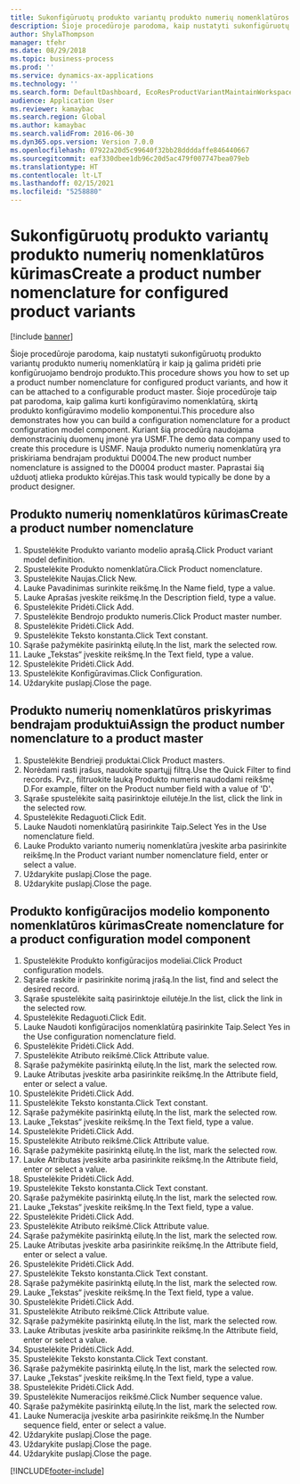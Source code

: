 ```yaml
---
title: Sukonfigūruotų produkto variantų produkto numerių nomenklatūros kūrimas
description: Šioje procedūroje parodoma, kaip nustatyti sukonfigūruotų produkto variantų produkto numerių nomenklatūrą ir kaip ją galima pridėti prie konfigūruojamo bendrojo produkto.
author: ShylaThompson
manager: tfehr
ms.date: 08/29/2018
ms.topic: business-process
ms.prod: ''
ms.service: dynamics-ax-applications
ms.technology: ''
ms.search.form: DefaultDashboard, EcoResProductVariantMaintainWorkspace, EcoResNomenclature, EcoResProductListPage, EcoResProductDetails, PCProductConfigurationModelListPage, PCProductConfigurationModelDetails
audience: Application User
ms.reviewer: kamaybac
ms.search.region: Global
ms.author: kamaybac
ms.search.validFrom: 2016-06-30
ms.dyn365.ops.version: Version 7.0.0
ms.openlocfilehash: 07922a20d5c99640f32bb28ddddaffe846440667
ms.sourcegitcommit: eaf330dbee1db96c20d5ac479f007747bea079eb
ms.translationtype: HT
ms.contentlocale: lt-LT
ms.lasthandoff: 02/15/2021
ms.locfileid: "5258880"
---
```

# <a name="create-a-product-number-nomenclature-for-configured-product-variants"></a><span data-ttu-id="a6f7c-103">Sukonfigūruotų produkto variantų produkto numerių nomenklatūros kūrimas</span><span class="sxs-lookup"><span data-stu-id="a6f7c-103">Create a product number nomenclature for configured product variants</span></span>

[!include [banner](../../includes/banner.md)]

<span data-ttu-id="a6f7c-104">Šioje procedūroje parodoma, kaip nustatyti sukonfigūruotų produkto variantų produkto numerių nomenklatūrą ir kaip ją galima pridėti prie konfigūruojamo bendrojo produkto.</span><span class="sxs-lookup"><span data-stu-id="a6f7c-104">This procedure shows you how to set up a product number nomenclature for configured product variants, and how it can be attached to a configurable product master.</span></span> <span data-ttu-id="a6f7c-105">Šioje procedūroje taip pat parodoma, kaip galima kurti konfigūravimo nomenklatūrą, skirtą produkto konfigūravimo modelio komponentui.</span><span class="sxs-lookup"><span data-stu-id="a6f7c-105">This procedure also demonstrates how you can build a configuration nomenclature for a product configuration model component.</span></span> <span data-ttu-id="a6f7c-106">Kuriant šią procedūrą naudojama demonstracinių duomenų įmonė yra USMF.</span><span class="sxs-lookup"><span data-stu-id="a6f7c-106">The demo data company used to create this procedure is USMF.</span></span> <span data-ttu-id="a6f7c-107">Nauja produkto numerių nomenklatūrą yra priskiriama bendrajam produktui D0004.</span><span class="sxs-lookup"><span data-stu-id="a6f7c-107">The new product number nomenclature is assigned to the D0004 product master.</span></span> <span data-ttu-id="a6f7c-108">Paprastai šią užduotį atlieka produkto kūrėjas.</span><span class="sxs-lookup"><span data-stu-id="a6f7c-108">This task would typically be done by a product designer.</span></span>


## <a name="create-a-product-number-nomenclature"></a><span data-ttu-id="a6f7c-109">Produkto numerių nomenklatūros kūrimas</span><span class="sxs-lookup"><span data-stu-id="a6f7c-109">Create a product number nomenclature</span></span>
1. <span data-ttu-id="a6f7c-110">Spustelėkite Produkto varianto modelio aprašą.</span><span class="sxs-lookup"><span data-stu-id="a6f7c-110">Click Product variant model definition.</span></span>
2. <span data-ttu-id="a6f7c-111">Spustelėkite Produkto nomenklatūra.</span><span class="sxs-lookup"><span data-stu-id="a6f7c-111">Click Product nomenclature.</span></span>
3. <span data-ttu-id="a6f7c-112">Spustelėkite Naujas.</span><span class="sxs-lookup"><span data-stu-id="a6f7c-112">Click New.</span></span>
4. <span data-ttu-id="a6f7c-113">Lauke Pavadinimas surinkite reikšmę.</span><span class="sxs-lookup"><span data-stu-id="a6f7c-113">In the Name field, type a value.</span></span>
5. <span data-ttu-id="a6f7c-114">Lauke Aprašas įveskite reikšmę.</span><span class="sxs-lookup"><span data-stu-id="a6f7c-114">In the Description field, type a value.</span></span>
6. <span data-ttu-id="a6f7c-115">Spustelėkite Pridėti.</span><span class="sxs-lookup"><span data-stu-id="a6f7c-115">Click Add.</span></span>
7. <span data-ttu-id="a6f7c-116">Spustelėkite Bendrojo produkto numeris.</span><span class="sxs-lookup"><span data-stu-id="a6f7c-116">Click Product master number.</span></span>
8. <span data-ttu-id="a6f7c-117">Spustelėkite Pridėti.</span><span class="sxs-lookup"><span data-stu-id="a6f7c-117">Click Add.</span></span>
9. <span data-ttu-id="a6f7c-118">Spustelėkite Teksto konstanta.</span><span class="sxs-lookup"><span data-stu-id="a6f7c-118">Click Text constant.</span></span>
10. <span data-ttu-id="a6f7c-119">Sąraše pažymėkite pasirinktą eilutę.</span><span class="sxs-lookup"><span data-stu-id="a6f7c-119">In the list, mark the selected row.</span></span>
11. <span data-ttu-id="a6f7c-120">Lauke „Tekstas“ įveskite reikšmę.</span><span class="sxs-lookup"><span data-stu-id="a6f7c-120">In the Text field, type a value.</span></span>
12. <span data-ttu-id="a6f7c-121">Spustelėkite Pridėti.</span><span class="sxs-lookup"><span data-stu-id="a6f7c-121">Click Add.</span></span>
13. <span data-ttu-id="a6f7c-122">Spustelėkite Konfigūravimas.</span><span class="sxs-lookup"><span data-stu-id="a6f7c-122">Click Configuration.</span></span>
14. <span data-ttu-id="a6f7c-123">Uždarykite puslapį.</span><span class="sxs-lookup"><span data-stu-id="a6f7c-123">Close the page.</span></span>

## <a name="assign-the-product-number-nomenclature-to-a-product-master"></a><span data-ttu-id="a6f7c-124">Produkto numerių nomenklatūros priskyrimas bendrajam produktui</span><span class="sxs-lookup"><span data-stu-id="a6f7c-124">Assign the product number nomenclature to a product master</span></span>
1. <span data-ttu-id="a6f7c-125">Spustelėkite Bendrieji produktai.</span><span class="sxs-lookup"><span data-stu-id="a6f7c-125">Click Product masters.</span></span>
2. <span data-ttu-id="a6f7c-126">Norėdami rasti įrašus, naudokite spartųjį filtrą.</span><span class="sxs-lookup"><span data-stu-id="a6f7c-126">Use the Quick Filter to find records.</span></span> <span data-ttu-id="a6f7c-127">Pvz., filtruokite lauką Produkto numeris naudodami reikšmę D.</span><span class="sxs-lookup"><span data-stu-id="a6f7c-127">For example, filter on the Product number field with a value of 'D'.</span></span>
3. <span data-ttu-id="a6f7c-128">Sąraše spustelėkite saitą pasirinktoje eilutėje.</span><span class="sxs-lookup"><span data-stu-id="a6f7c-128">In the list, click the link in the selected row.</span></span>
4. <span data-ttu-id="a6f7c-129">Spustelėkite Redaguoti.</span><span class="sxs-lookup"><span data-stu-id="a6f7c-129">Click Edit.</span></span>
5. <span data-ttu-id="a6f7c-130">Lauke Naudoti nomenklatūrą pasirinkite Taip.</span><span class="sxs-lookup"><span data-stu-id="a6f7c-130">Select Yes in the Use nomenclature field.</span></span>
6. <span data-ttu-id="a6f7c-131">Lauke Produkto varianto numerių nomenklatūra įveskite arba pasirinkite reikšmę.</span><span class="sxs-lookup"><span data-stu-id="a6f7c-131">In the Product variant number nomenclature field, enter or select a value.</span></span>
7. <span data-ttu-id="a6f7c-132">Uždarykite puslapį.</span><span class="sxs-lookup"><span data-stu-id="a6f7c-132">Close the page.</span></span>
8. <span data-ttu-id="a6f7c-133">Uždarykite puslapį.</span><span class="sxs-lookup"><span data-stu-id="a6f7c-133">Close the page.</span></span>

## <a name="create-nomenclature-for-a-product-configuration-model-component"></a><span data-ttu-id="a6f7c-134">Produkto konfigūracijos modelio komponento nomenklatūros kūrimas</span><span class="sxs-lookup"><span data-stu-id="a6f7c-134">Create nomenclature for a product configuration model component</span></span>
1. <span data-ttu-id="a6f7c-135">Spustelėkite Produkto konfigūracijos modeliai.</span><span class="sxs-lookup"><span data-stu-id="a6f7c-135">Click Product configuration models.</span></span>
2. <span data-ttu-id="a6f7c-136">Sąraše raskite ir pasirinkite norimą įrašą.</span><span class="sxs-lookup"><span data-stu-id="a6f7c-136">In the list, find and select the desired record.</span></span>
3. <span data-ttu-id="a6f7c-137">Sąraše spustelėkite saitą pasirinktoje eilutėje.</span><span class="sxs-lookup"><span data-stu-id="a6f7c-137">In the list, click the link in the selected row.</span></span>
4. <span data-ttu-id="a6f7c-138">Spustelėkite Redaguoti.</span><span class="sxs-lookup"><span data-stu-id="a6f7c-138">Click Edit.</span></span>
5. <span data-ttu-id="a6f7c-139">Lauke Naudoti konfigūracijos nomenklatūrą pasirinkite Taip.</span><span class="sxs-lookup"><span data-stu-id="a6f7c-139">Select Yes in the Use configuration nomenclature field.</span></span>
6. <span data-ttu-id="a6f7c-140">Spustelėkite Pridėti.</span><span class="sxs-lookup"><span data-stu-id="a6f7c-140">Click Add.</span></span>
7. <span data-ttu-id="a6f7c-141">Spustelėkite Atributo reikšmė.</span><span class="sxs-lookup"><span data-stu-id="a6f7c-141">Click Attribute value.</span></span>
8. <span data-ttu-id="a6f7c-142">Sąraše pažymėkite pasirinktą eilutę.</span><span class="sxs-lookup"><span data-stu-id="a6f7c-142">In the list, mark the selected row.</span></span>
9. <span data-ttu-id="a6f7c-143">Lauke Atributas įveskite arba pasirinkite reikšmę.</span><span class="sxs-lookup"><span data-stu-id="a6f7c-143">In the Attribute field, enter or select a value.</span></span>
10. <span data-ttu-id="a6f7c-144">Spustelėkite Pridėti.</span><span class="sxs-lookup"><span data-stu-id="a6f7c-144">Click Add.</span></span>
11. <span data-ttu-id="a6f7c-145">Spustelėkite Teksto konstanta.</span><span class="sxs-lookup"><span data-stu-id="a6f7c-145">Click Text constant.</span></span>
12. <span data-ttu-id="a6f7c-146">Sąraše pažymėkite pasirinktą eilutę.</span><span class="sxs-lookup"><span data-stu-id="a6f7c-146">In the list, mark the selected row.</span></span>
13. <span data-ttu-id="a6f7c-147">Lauke „Tekstas“ įveskite reikšmę.</span><span class="sxs-lookup"><span data-stu-id="a6f7c-147">In the Text field, type a value.</span></span>
14. <span data-ttu-id="a6f7c-148">Spustelėkite Pridėti.</span><span class="sxs-lookup"><span data-stu-id="a6f7c-148">Click Add.</span></span>
15. <span data-ttu-id="a6f7c-149">Spustelėkite Atributo reikšmė.</span><span class="sxs-lookup"><span data-stu-id="a6f7c-149">Click Attribute value.</span></span>
16. <span data-ttu-id="a6f7c-150">Sąraše pažymėkite pasirinktą eilutę.</span><span class="sxs-lookup"><span data-stu-id="a6f7c-150">In the list, mark the selected row.</span></span>
17. <span data-ttu-id="a6f7c-151">Lauke Atributas įveskite arba pasirinkite reikšmę.</span><span class="sxs-lookup"><span data-stu-id="a6f7c-151">In the Attribute field, enter or select a value.</span></span>
18. <span data-ttu-id="a6f7c-152">Spustelėkite Pridėti.</span><span class="sxs-lookup"><span data-stu-id="a6f7c-152">Click Add.</span></span>
19. <span data-ttu-id="a6f7c-153">Spustelėkite Teksto konstanta.</span><span class="sxs-lookup"><span data-stu-id="a6f7c-153">Click Text constant.</span></span>
20. <span data-ttu-id="a6f7c-154">Sąraše pažymėkite pasirinktą eilutę.</span><span class="sxs-lookup"><span data-stu-id="a6f7c-154">In the list, mark the selected row.</span></span>
21. <span data-ttu-id="a6f7c-155">Lauke „Tekstas“ įveskite reikšmę.</span><span class="sxs-lookup"><span data-stu-id="a6f7c-155">In the Text field, type a value.</span></span>
22. <span data-ttu-id="a6f7c-156">Spustelėkite Pridėti.</span><span class="sxs-lookup"><span data-stu-id="a6f7c-156">Click Add.</span></span>
23. <span data-ttu-id="a6f7c-157">Spustelėkite Atributo reikšmė.</span><span class="sxs-lookup"><span data-stu-id="a6f7c-157">Click Attribute value.</span></span>
24. <span data-ttu-id="a6f7c-158">Sąraše pažymėkite pasirinktą eilutę.</span><span class="sxs-lookup"><span data-stu-id="a6f7c-158">In the list, mark the selected row.</span></span>
25. <span data-ttu-id="a6f7c-159">Lauke Atributas įveskite arba pasirinkite reikšmę.</span><span class="sxs-lookup"><span data-stu-id="a6f7c-159">In the Attribute field, enter or select a value.</span></span>
26. <span data-ttu-id="a6f7c-160">Spustelėkite Pridėti.</span><span class="sxs-lookup"><span data-stu-id="a6f7c-160">Click Add.</span></span>
27. <span data-ttu-id="a6f7c-161">Spustelėkite Teksto konstanta.</span><span class="sxs-lookup"><span data-stu-id="a6f7c-161">Click Text constant.</span></span>
28. <span data-ttu-id="a6f7c-162">Sąraše pažymėkite pasirinktą eilutę.</span><span class="sxs-lookup"><span data-stu-id="a6f7c-162">In the list, mark the selected row.</span></span>
29. <span data-ttu-id="a6f7c-163">Lauke „Tekstas“ įveskite reikšmę.</span><span class="sxs-lookup"><span data-stu-id="a6f7c-163">In the Text field, type a value.</span></span>
30. <span data-ttu-id="a6f7c-164">Spustelėkite Pridėti.</span><span class="sxs-lookup"><span data-stu-id="a6f7c-164">Click Add.</span></span>
31. <span data-ttu-id="a6f7c-165">Spustelėkite Atributo reikšmė.</span><span class="sxs-lookup"><span data-stu-id="a6f7c-165">Click Attribute value.</span></span>
32. <span data-ttu-id="a6f7c-166">Sąraše pažymėkite pasirinktą eilutę.</span><span class="sxs-lookup"><span data-stu-id="a6f7c-166">In the list, mark the selected row.</span></span>
33. <span data-ttu-id="a6f7c-167">Lauke Atributas įveskite arba pasirinkite reikšmę.</span><span class="sxs-lookup"><span data-stu-id="a6f7c-167">In the Attribute field, enter or select a value.</span></span>
34. <span data-ttu-id="a6f7c-168">Spustelėkite Pridėti.</span><span class="sxs-lookup"><span data-stu-id="a6f7c-168">Click Add.</span></span>
35. <span data-ttu-id="a6f7c-169">Spustelėkite Teksto konstanta.</span><span class="sxs-lookup"><span data-stu-id="a6f7c-169">Click Text constant.</span></span>
36. <span data-ttu-id="a6f7c-170">Sąraše pažymėkite pasirinktą eilutę.</span><span class="sxs-lookup"><span data-stu-id="a6f7c-170">In the list, mark the selected row.</span></span>
37. <span data-ttu-id="a6f7c-171">Lauke „Tekstas“ įveskite reikšmę.</span><span class="sxs-lookup"><span data-stu-id="a6f7c-171">In the Text field, type a value.</span></span>
38. <span data-ttu-id="a6f7c-172">Spustelėkite Pridėti.</span><span class="sxs-lookup"><span data-stu-id="a6f7c-172">Click Add.</span></span>
39. <span data-ttu-id="a6f7c-173">Spustelėkite Numeracijos reikšmė.</span><span class="sxs-lookup"><span data-stu-id="a6f7c-173">Click Number sequence value.</span></span>
40. <span data-ttu-id="a6f7c-174">Sąraše pažymėkite pasirinktą eilutę.</span><span class="sxs-lookup"><span data-stu-id="a6f7c-174">In the list, mark the selected row.</span></span>
41. <span data-ttu-id="a6f7c-175">Lauke Numeracija įveskite arba pasirinkite reikšmę.</span><span class="sxs-lookup"><span data-stu-id="a6f7c-175">In the Number sequence field, enter or select a value.</span></span>
42. <span data-ttu-id="a6f7c-176">Uždarykite puslapį.</span><span class="sxs-lookup"><span data-stu-id="a6f7c-176">Close the page.</span></span>
43. <span data-ttu-id="a6f7c-177">Uždarykite puslapį.</span><span class="sxs-lookup"><span data-stu-id="a6f7c-177">Close the page.</span></span>
44. <span data-ttu-id="a6f7c-178">Uždarykite puslapį.</span><span class="sxs-lookup"><span data-stu-id="a6f7c-178">Close the page.</span></span>



[!INCLUDE[footer-include](../../../includes/footer-banner.md)]